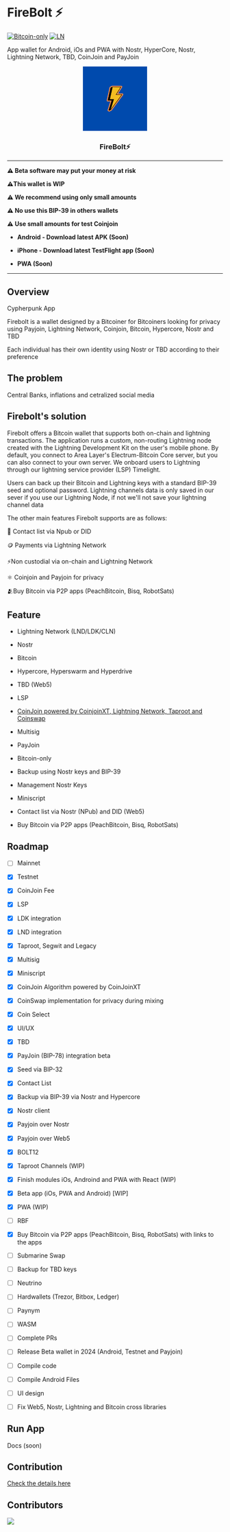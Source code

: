 # FireBolt ⚡


[![Bitcoin-only](https://img.shields.io/badge/bitcoin-only-FF9900?logo=bitcoin)](https://twentyone.world)
[![LN](https://img.shields.io/badge/lightning-792EE5?logo=lightning)](https://mempool.space/lightning)

App wallet for Android, iOs and PWA with Nostr, HyperCore, Nostr, Lightning Network, TBD, CoinJoin and PayJoin

<p align="center">
  <a href="https://github.com/AreaLayer/FireBolt" title="AreaLayer">
    <img alt="FireBolt" src="./src/assets/firebolt_logo_readme.png" width="150"></img>
  </a>
</p>

<h3 align="center">FireBolt⚡</h3>


---

**⚠️ Beta software may put your money at risk**

**⚠️This wallet is WIP**

**⚠️ We recommend using only small amounts**

**⚠️ No use this BIP-39 in others wallets**

**⚠️ Use small amounts for test Coinjoin**

- **Android - Download latest APK (Soon)**

- **iPhone - Download latest TestFlight app (Soon)**

- **PWA (Soon)**

---
## Overview

Cypherpunk App

Firebolt is a wallet designed by a Bitcoiner for Bitcoiners looking for privacy using Payjoin, Lightning Network, Coinjoin, Bitcoin, Hypercore, Nostr and TBD

Each individual has their own identity using Nostr or TBD according to their preference

## The problem

Central Banks, inflations and cetralized social media

## Firebolt's solution

Firebolt offers a Bitcoin wallet that supports both on-chain and lightning transactions. The application runs a custom, non-routing Lightning node created with the Lightning Development Kit on the user's mobile phone. By default, you connect to Area Layer's Electrum-Bitcoin Core server, but you can also connect to your own server. We onboard users to Lightning through our lightning service provider (LSP) Timelight.

Users can back up their Bitcoin and Lightning keys with a standard BIP-39 seed and optional password. Lightning channels data is only saved in our sever if you use our Lightning Node, if not we'll not save your lightning channel data

The other main features Firebolt supports are as follows:

📱 Contact list via Npub or DID

🪙 Payments via Lightning Network

⚡Non custodial via on-chain and Lightning Network

⚛️ Coinjoin and Payjoin for privacy

🫂Buy Bitcoin via P2P apps (PeachBitcoin, Bisq, RobotSats)

## Feature

- Lightning Network (LND/LDK/CLN)

- Nostr

- Bitcoin

- Hypercore, Hyperswarm and Hyperdrive

- TBD (Web5)

- LSP

- [CoinJoin powered by CoinjoinXT, Lightning Network, Taproot and Coinswap](https://github.com/AreaLayer/CoinjoinXT)

- Multisig 

- PayJoin

- Bitcoin-only

- Backup using Nostr keys and BIP-39

- Management Nostr Keys

- Miniscript

- Contact list via Nostr (NPub) and DID (Web5)

- Buy Bitcoin via P2P apps (PeachBitcoin, Bisq, RobotSats)


## Roadmap

- [ ] Mainnet

- [X] Testnet

- [X] CoinJoin Fee

- [x] LSP

- [x] LDK integration 


- [X] LND integration

- [X] Taproot, Segwit and Legacy

- [x] Multisig

- [x] Miniscript

- [x] CoinJoin Algorithm powered by CoinJoinXT

- [x] CoinSwap implementation for privacy during mixing

- [x] Coin Select

- [x] UI/UX

- [x] TBD 

- [x] PayJoin (BIP-78) integration beta 

- [x] Seed via BIP-32

- [x] Contact List

- [x] Backup via BIP-39 via Nostr and Hypercore

- [x] Nostr client

- [x] Payjoin over Nostr

- [X] Payjoin over Web5 

- [x] BOLT12

- [X] Taproot Channels (WIP)
  
- [x] Finish modules iOs, Androind and PWA with React (WIP)

- [x] Beta app (iOs, PWA and Android) [WIP]

- [x] PWA (WIP)

- [ ] RBF

- [x] Buy Bitcoin via P2P apps (PeachBitcoin, Bisq, RobotSats) with links to the apps

- [ ] Submarine Swap

- [ ] Backup for TBD keys

- [ ] Neutrino

- [ ] Hardwallets (Trezor, Bitbox, Ledger)

- [ ] Paynym

- [ ] WASM

- [ ] Complete PRs

- [ ] Release Beta wallet in 2024 (Android, Testnet and Payjoin)
    
- [ ] Compile code

- [ ] Compile Android Files

- [ ] UI design

- [ ] Fix Web5, Nostr, Lightning and Bitcoin cross libraries


## Run App

Docs (soon)

## Contribution

[Check the details here](https://github.com/AreaLayer/FireBolt/blob/main/CONTRIBUTING.md)


## Contributors

<a align="center" href="https://github.com/AreaLayer/Firebolt/graphs/contributors">
  <img src="https://contrib.rocks/image?repo=AreaLayer/Firebolt" />
</a>

